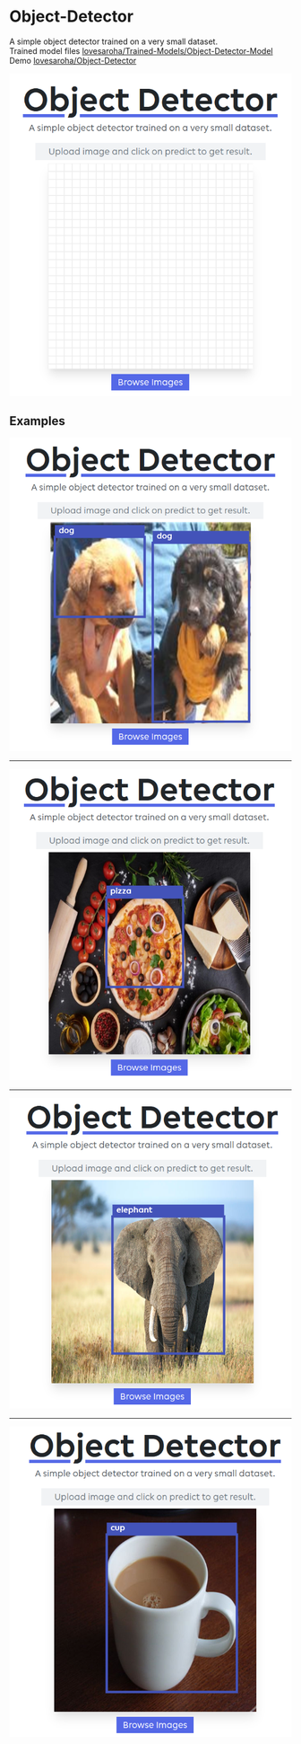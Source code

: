 # Object-Detector
A simple object detector trained on a very small dataset.<br> Trained model files [lovesaroha/Trained-Models/Object-Detector-Model](https://github.com/lovesaroha/Trained-Models/tree/main/Object-Detector-Model)<br>
Demo [lovesaroha/Object-Detector](https://ml.lovesaroha.com/Object-Detector)

![image](https://raw.githubusercontent.com/lovesaroha/gimages/main/98.png)

## Examples

![image](https://raw.githubusercontent.com/lovesaroha/gimages/main/99.png)

---

![image](https://raw.githubusercontent.com/lovesaroha/gimages/main/100.png)

---

![image](https://raw.githubusercontent.com/lovesaroha/gimages/main/101.png)

---

![image](https://raw.githubusercontent.com/lovesaroha/gimages/main/102.png)

